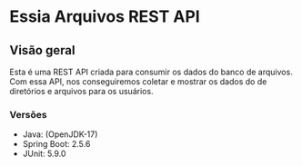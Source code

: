 # Essia Arquivos REST API

## Visão geral

Esta é uma REST API criada para consumir os dados do banco de arquivos. Com essa API, nos conseguiremos
coletar e mostrar os dados do de diretórios e arquivos para os usuários.

### Versões
- Java: (OpenJDK-17)
- Spring Boot: 2.5.6
- JUnit: 5.9.0